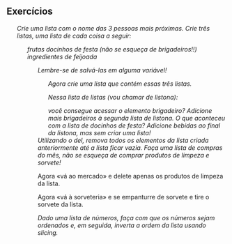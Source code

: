 <h2>Exercícios</h2>

<ol>
<i>Crie uma lista com o nome das 3 pessoas mais próximas.</i>
<i>Crie três listas, uma lista de cada coisa a seguir:
  <ul>
   <i>frutas</i>
   <i>docinhos de festa (não se esqueça de brigadeiros!!)</i>
   <i>ingredientes de feijoada</i>
  <ul>
<p>Lembre-se de salvá-las em alguma variável!</p>
   <ol type = "a">
    <i>Agora crie uma lista que contém essas três listas.</i>
      <p>Nessa lista de listas (vou chamar de listona):</p>
    <i>você consegue acessar o elemento brigadeiro?</i>
    <i>Adicione mais brigadeiros à segunda lista de listona. O que aconteceu com a lista de docinhos de festa?</i>
    <i>Adicione bebidas ao final da listona, mas sem criar uma lista!</i>
   </ol>
</i>
<i>Utilizando o del, remova todos os elementos da lista criada anteriormente até a lista ficar vazia.</i>
<i>Faça uma lista de compras do mês, não se esqueça de comprar produtos de limpeza e sorvete!</i>
<p>Agora «vá ao mercado» e delete apenas os produtos de limpeza da lista.</p>
<p>Agora «vá à sorveteria» e se empanturre de sorvete e tire o sorvete da lista.</p>
<i>Dado uma lista de números, faça com que os números sejam ordenados e, em seguida, inverta a ordem da lista
usando slicing.</i>
</ol>
